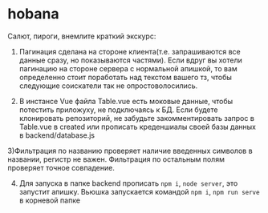 # hobana

Салют, пироги, внемлите краткий экскурс:

1) Пагинация сделана на стороне клиента(т.е. запрашиваются все данные сразу, но показываются частями). Если вдруг вы хотели пагинацию на стороне сервера с нормальной апишкой, то вам определенно стоит поработать над текстом вашего тз, чтобы следующие соискатели так не опростоволосились.

2) В инстансе Vue файла Table.vue есть моковые данные, чтобы потестить приложуху, не подключаясь  к БД. Если будете клонировать репозиторий, не забудьте закомментировать запрос в Table.vue в created или прописать креденшиалы своей базы данных в backend/database.js

3)Фильтрация по названию проверяет наличие введенных символов в названии, регистр не важен. Фильтрация по остальным полям проверяет точное совпадение. 

4) Для запуска в папке backend прописать `npm i`, `node server`, это запустит апишку. Вьюшка запускается командой `npm i`, `npm run serve` в корневой папке
